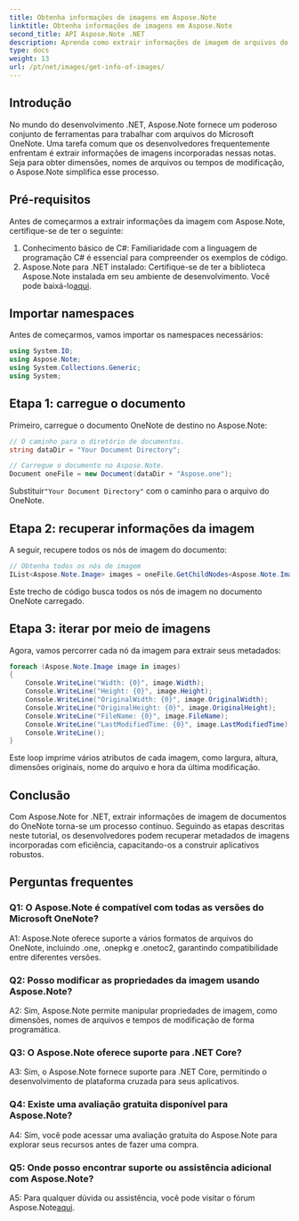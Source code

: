 ```yaml
---
title: Obtenha informações de imagens em Aspose.Note
linktitle: Obtenha informações de imagens em Aspose.Note
second_title: API Aspose.Note .NET
description: Aprenda como extrair informações de imagem de arquivos do Microsoft OneNote usando Aspose.Note for .NET. Siga nosso guia passo a passo para um desenvolvimento eficiente.
type: docs
weight: 13
url: /pt/net/images/get-info-of-images/
---
```

## Introdução

No mundo do desenvolvimento .NET, Aspose.Note fornece um poderoso conjunto de ferramentas para trabalhar com arquivos do Microsoft OneNote. Uma tarefa comum que os desenvolvedores frequentemente enfrentam é extrair informações de imagens incorporadas nessas notas. Seja para obter dimensões, nomes de arquivos ou tempos de modificação, o Aspose.Note simplifica esse processo.

## Pré-requisitos

Antes de começarmos a extrair informações da imagem com Aspose.Note, certifique-se de ter o seguinte:

1. Conhecimento básico de C#: Familiaridade com a linguagem de programação C# é essencial para compreender os exemplos de código.
2.  Aspose.Note para .NET instalado: Certifique-se de ter a biblioteca Aspose.Note instalada em seu ambiente de desenvolvimento. Você pode baixá-lo[aqui](https://releases.aspose.com/note/net/).

## Importar namespaces

Antes de começarmos, vamos importar os namespaces necessários:

```csharp
using System.IO;
using Aspose.Note;
using System.Collections.Generic;
using System;
```

## Etapa 1: carregue o documento

Primeiro, carregue o documento OneNote de destino no Aspose.Note:

```csharp
// O caminho para o diretório de documentos.
string dataDir = "Your Document Directory";

// Carregue o documento no Aspose.Note.
Document oneFile = new Document(dataDir + "Aspose.one");
```

 Substituir`"Your Document Directory"` com o caminho para o arquivo do OneNote.

## Etapa 2: recuperar informações da imagem

A seguir, recupere todos os nós de imagem do documento:

```csharp
// Obtenha todos os nós de imagem
IList<Aspose.Note.Image> images = oneFile.GetChildNodes<Aspose.Note.Image>();
```

Este trecho de código busca todos os nós de imagem no documento OneNote carregado.

## Etapa 3: iterar por meio de imagens

Agora, vamos percorrer cada nó da imagem para extrair seus metadados:

```csharp
foreach (Aspose.Note.Image image in images)
{
    Console.WriteLine("Width: {0}", image.Width);
    Console.WriteLine("Height: {0}", image.Height);
    Console.WriteLine("OriginalWidth: {0}", image.OriginalWidth);
    Console.WriteLine("OriginalHeight: {0}", image.OriginalHeight);
    Console.WriteLine("FileName: {0}", image.FileName);
    Console.WriteLine("LastModifiedTime: {0}", image.LastModifiedTime);
    Console.WriteLine();
}
```

Este loop imprime vários atributos de cada imagem, como largura, altura, dimensões originais, nome do arquivo e hora da última modificação.

## Conclusão

Com Aspose.Note for .NET, extrair informações de imagem de documentos do OneNote torna-se um processo contínuo. Seguindo as etapas descritas neste tutorial, os desenvolvedores podem recuperar metadados de imagens incorporadas com eficiência, capacitando-os a construir aplicativos robustos.

## Perguntas frequentes

### Q1: O Aspose.Note é compatível com todas as versões do Microsoft OneNote?

A1: Aspose.Note oferece suporte a vários formatos de arquivos do OneNote, incluindo .one, .onepkg e .onetoc2, garantindo compatibilidade entre diferentes versões.

### Q2: Posso modificar as propriedades da imagem usando Aspose.Note?

A2: Sim, Aspose.Note permite manipular propriedades de imagem, como dimensões, nomes de arquivos e tempos de modificação de forma programática.

### Q3: O Aspose.Note oferece suporte para .NET Core?

A3: Sim, o Aspose.Note fornece suporte para .NET Core, permitindo o desenvolvimento de plataforma cruzada para seus aplicativos.

### Q4: Existe uma avaliação gratuita disponível para Aspose.Note?

A4: Sim, você pode acessar uma avaliação gratuita do Aspose.Note para explorar seus recursos antes de fazer uma compra.

### Q5: Onde posso encontrar suporte ou assistência adicional com Aspose.Note?

A5: Para qualquer dúvida ou assistência, você pode visitar o fórum Aspose.Note[aqui](https://forum.aspose.com/c/note/28).